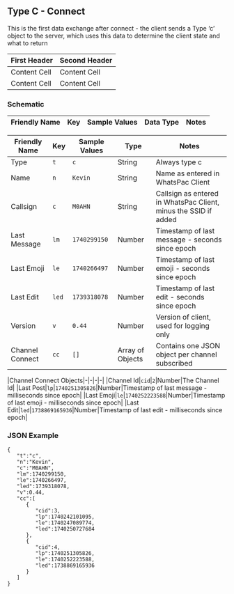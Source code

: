 ## Type C - Connect
This is the first data exchange after connect - the client sends a Type ‘c’ object to the server, which uses this data to determine the client state and what to return

| First Header  | Second Header |
| ------------- | ------------- |
| Content Cell  | Content Cell  |
| Content Cell  | Content Cell  |

### Schematic
| Friendly Name | Key | Sample Values | Data Type | Notes |
|-------------|-------------|-------------|-------------|-------------|

| Friendly Name | Key | Sample Values | Type | Notes |
| ------------- | ------------- | ------------- | ------------- | ------------- |
|Type|`t`|`c`|String|Always type c|
|Name|`n`|`Kevin`|String|Name as entered in WhatsPac Client|
|Callsign|`c`|`M0AHN`|String|Callsign as entered in WhatsPac Client, minus the SSID if added|
|Last Message|`lm`|`1740299150`|Number|Timestamp of last message - seconds since epoch|
|Last Emoji|`le`|`1740266497`|Number|Timestamp of last emoji - seconds since epoch|
|Last Edit|`led`|`1739318078`|Number|Timestamp of last edit - seconds since epoch|
|Version|`v`|`0.44`|Number|Version of client, used for logging only|
|Channel Connect|`cc`|`[]`|Array of Objects|Contains one JSON object per channel subscribed|


|Channel Connect Objects|-|-|-|-|
|Channel Id|`cid`|`2`|Number|The Channel Id|
|Last Post|`lp`|`1740251305826`|Number|Timestamp of last message - milliseconds since epoch|
|Last Emoji|`le`|`1740252223588`|Number|Timestamp of last emoji - milliseconds since epoch|
|Last Edit|`led`|`1738869165936`|Number|Timestamp of last edit - milliseconds since epoch|
### JSON Example
```
{
   "t":"c",
   "n":"Kevin",
   "c":"M0AHN",
   "lm":1740299150,
   "le":1740266497,
   "led":1739318078,
   "v":0.44,
   "cc":[
      {
         "cid":3,
         "lp":1740242101095,
         "le":1740247089774,
         "led":1740250727684
      },
      {
         "cid":4,
         "lp":1740251305826,
         "le":1740252223588,
         "led":1738869165936
      }
   ]
}

```
